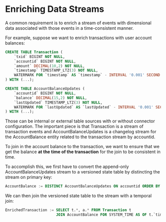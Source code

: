# Enriching Data Streams

A common requirement is to enrich a stream of events with dimensional data associated with those events in a time-consistent manner.

For example, suppose we want to enrich transactions with user account balances:

```sql
CREATE TABLE Transaction (
    `txid` BIGINT NOT NULL,
    `accountid` BIGINT NOT NULL,
    `amount` DECIMAL(10,2) NOT NULL,
    `timestamp` TIMESTAMP_LTZ(3) NOT NULL,
    WATERMARK FOR `timestamp` AS `timestamp` - INTERVAL '0.001' SECOND
) WITH (...);

CREATE TABLE AccountBalanceUpdates (
    `accountid` BIGINT NOT NULL,
    `balance` DECIMAL(15,2) NOT NULL,
    `lastUpdated` TIMESTAMP_LTZ(3) NOT NULL,
    WATERMARK FOR `lastUpdated` AS `lastUpdated` - INTERVAL '0.001' SECOND
) WITH (...);
```

Those can be internal or external table sources with or without connector configuration.
The important piece is that Transaction is a stream of transaction events and AccountBalanceUpdates is a changelog stream for the AccountBalance entity related to the transaction stream by accountid.

To join in the account balance to the transaction, we want to ensure that we get the balance **at the time of the transaction** for the join to be consistent in time.

To accomplish this, we first have to convert the append-only AccountBalanceUpdates stream to a versioned state table by distincting the stream on primary key:

```sql
AccountBalance := DISTINCT AccountBalanceUpdates ON accountid ORDER BY lastUpdated DESC;
```

We can then join the versioned state table to the stream with a temporal join:

```sql
EnrichedTransaction := SELECT t.*, a.* FROM Transaction t
                       JOIN AccountBalance FOR SYSTEM_TIME AS OF t.`timetamp` a ON a.accountid = t.accountid;

```